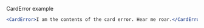 CardError example

```jsx
<CardError>I am the contents of the card error. Hear me roar.</CardError>
```